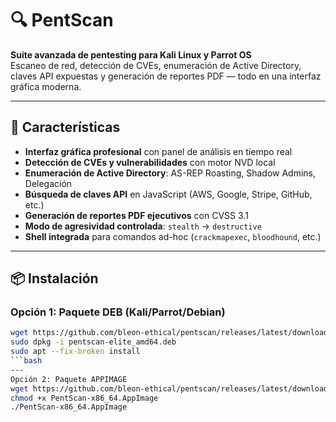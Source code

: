 # 🔍 PentScan

**Suite avanzada de pentesting para Kali Linux y Parrot OS**  
Escaneo de red, detección de CVEs, enumeración de Active Directory, claves API expuestas y generación de reportes PDF — todo en una interfaz gráfica moderna.

---

## 🚀 Características

- **Interfaz gráfica profesional** con panel de análisis en tiempo real
- **Detección de CVEs y vulnerabilidades** con motor NVD local
- **Enumeración de Active Directory**: AS-REP Roasting, Shadow Admins, Delegación
- **Búsqueda de claves API** en JavaScript (AWS, Google, Stripe, GitHub, etc.)
- **Generación de reportes PDF ejecutivos** con CVSS 3.1
- **Modo de agresividad controlada**: `stealth` → `destructive`
- **Shell integrada** para comandos ad-hoc (`crackmapexec`, `bloodhound`, etc.)

---

## 📦 Instalación

### Opción 1: Paquete DEB (Kali/Parrot/Debian)
```bash
wget https://github.com/bleon-ethical/pentscan/releases/latest/download/pentscan_amd64.deb
sudo dpkg -i pentscan-elite_amd64.deb
sudo apt --fix-broken install
```bash
---
Opción 2: Paquete APPIMAGE
wget https://github.com/bleon-ethical/pentscan/releases/latest/download/PentScan-x86_64.AppImage
chmod +x PentScan-x86_64.AppImage
./PentScan-x86_64.AppImage
